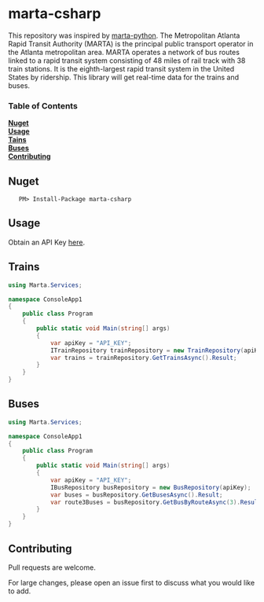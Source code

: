 # marta-csharp

This repository was inspired by [marta-python](https://github.com/itsmarta/marta-python). The Metropolitan Atlanta Rapid Transit Authority (MARTA) is the principal public transport operator in the Atlanta metropolitan area. MARTA operates a network of bus routes linked to a rapid transit system consisting of 48 miles of rail track with 38 train stations. It is the eighth-largest rapid transit system in the United States by ridership. This library will get real-time data for the trains and buses.

### Table of Contents
**[Nuget](#nuget)**<br>
**[Usage](#usage)**<br>
**[Tains](#trains)**<br>
**[Buses](#buses)**<br>
**[Contributing](#contributing)**<br>


## Nuget

 ```
    PM> Install-Package marta-csharp
```


## Usage
Obtain an API Key [here](https://www.itsmarta.com/developer-reg-rtt.aspx).


## Trains
```csharp
using Marta.Services;

namespace ConsoleApp1
{
    public class Program
    {
        public static void Main(string[] args)
        {
            var apiKey = "API_KEY";
            ITrainRepository trainRepository = new TrainRepository(apiKey);
            var trains = trainRepository.GetTrainsAsync().Result;
        }
    }
}
```

## Buses
```csharp
using Marta.Services;

namespace ConsoleApp1
{
    public class Program
    {
        public static void Main(string[] args)
        {
            var apiKey = "API_KEY";
            IBusRepository busRepository = new BusRepository(apiKey);
            var buses = busRepository.GetBusesAsync().Result;
            var route3Buses = busRepository.GetBusByRouteAsync(3).Result;
        }
    }
}
```

## Contributing

Pull requests are welcome. 

For large changes, please open an issue first to discuss what you would like to add.

